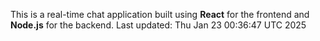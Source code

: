 This is a real-time chat application built using **React** for the frontend and **Node.js** for the backend.
Last updated: Thu Jan 23 00:36:47 UTC 2025
